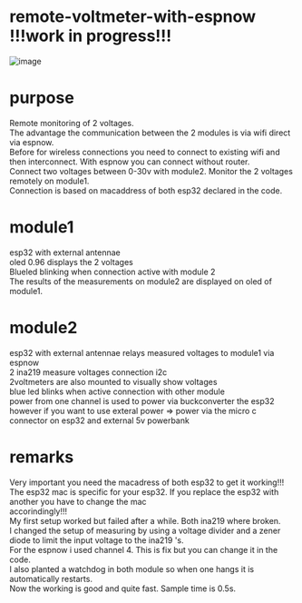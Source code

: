 # remote-voltmeter-with-espnow !!!work in progress!!!
![image](https://github.com/user-attachments/assets/52304627-868e-4aef-a64e-d8dc5ba9e61f)
# purpose
Remote monitoring of 2 voltages.<br />
The advantage the communication between the 2 modules is via wifi direct via espnow.<br />
Before for wireless connections you need to connect to existing wifi and then interconnect. With espnow you can connect without router.<br />
Connect two voltages between 0-30v with module2. Monitor the 2 voltages remotely on module1.<br />
Connection is based on macaddress of both esp32 declared in the code.<br />

# module1
esp32 with external antennae<br />
oled 0.96 displays the 2 voltages<br />
Blueled blinking when connection active with module 2<br />
The results of the measurements on module2 are displayed on oled of module1.
# module2 
esp32 with external antennae relays measured voltages to module1 via espnow<br />
2 ina219 measure voltages connection i2c<br />
2voltmeters are also mounted to visually show voltages<br />
blue led blinks when active connection with other module<br />
power from one channel is used to power via buckconverter the esp32<br />
however if you want to use exteral power => power via the micro c connector on esp32 and external 5v powerbank<br />
# remarks
Very important you need the macadress of both esp32 to get it working!!! <br />
The esp32 mac is specific for your esp32. If you replace the esp32 with another you have to change the mac  <br />
accorindingly!!! <br />
My first setup worked but failed after a while. Both ina219 where broken. <br />
I changed the setup of measuring by using a voltage divider and a zener diode to limit the input voltage to the ina219 's.<br />
For the espnow i used channel 4. This is fix but you can change it in the code.<br />
I also planted a watchdog in both module so when one hangs it is automatically restarts.<br />
Now the working is good and quite fast. Sample time is 0.5s.<br />






